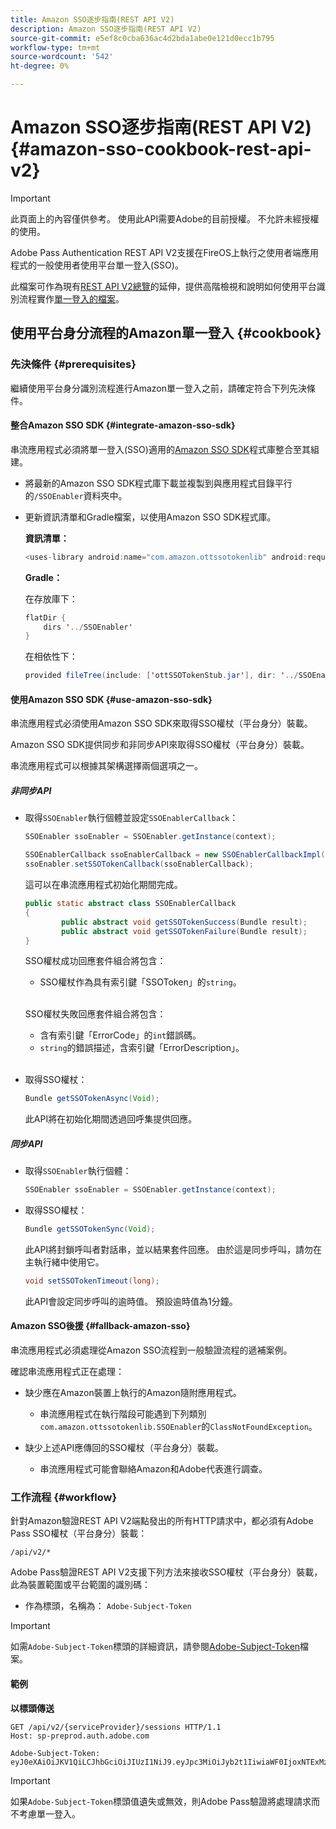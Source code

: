 ```yaml
---
title: Amazon SSO逐步指南(REST API V2)
description: Amazon SSO逐步指南(REST API V2)
source-git-commit: e5ef8c0cba636ac4d2bda1abe0e121d0ecc1b795
workflow-type: tm+mt
source-wordcount: '542'
ht-degree: 0%

---
```


# Amazon SSO逐步指南(REST API V2) {#amazon-sso-cookbook-rest-api-v2}

>[!IMPORTANT]
>
>此頁面上的內容僅供參考。 使用此API需要Adobe的目前授權。 不允許未經授權的使用。

Adobe Pass Authentication REST API V2支援在FireOS上執行之使用者端應用程式的一般使用者使用平台單一登入(SSO)。

此檔案可作為現有[REST API V2總覽](/help/authentication/rest-api-v2/rest-api-v2-overview.md)的延伸，提供高階檢視和說明如何使用平台識別流程實作[單一登入的檔案](/help/authentication/rest-api-v2/flows/single-sign-on-access-flows/rest-api-v2-single-sign-on-platform-identity-flows.md)。

## 使用平台身分流程的Amazon單一登入 {#cookbook}

### 先決條件 {#prerequisites}

繼續使用平台身分識別流程進行Amazon單一登入之前，請確定符合下列先決條件。

#### 整合Amazon SSO SDK {#integrate-amazon-sso-sdk}

串流應用程式必須將單一登入(SSO)適用的[Amazon SSO SDK](https://tve.zendesk.com/hc/en-us/article_attachments/360064368131/ottSSOTokenLib_v1.jar)程式庫整合至其組建。

* 將最新的Amazon SSO SDK程式庫下載並複製到與應用程式目錄平行的`/SSOEnabler`資料夾中。

* 更新資訊清單和Gradle檔案，以使用Amazon SSO SDK程式庫。

  **資訊清單：**

  ```JAVA
  <uses-library android:name="com.amazon.ottssotokenlib" android:required="false">
  ```

  **Gradle：**

  在存放庫下：

  ```JAVA
  flatDir {
      dirs '../SSOEnabler'
  }
  ```

  在相依性下：

  ```JAVA
  provided fileTree(include: ['ottSSOTokenStub.jar'], dir: '../SSOEnabler')
  ```

#### 使用Amazon SSO SDK {#use-amazon-sso-sdk}

串流應用程式必須使用Amazon SSO SDK來取得SSO權杖（平台身分）裝載。

Amazon SSO SDK提供同步和非同步API來取得SSO權杖（平台身分）裝載。

串流應用程式可以根據其架構選擇兩個選項之一。

##### 非同步API

* 取得`SSOEnabler`執行個體並設定`SSOEnablerCallback`：

  ```JAVA
  SSOEnabler ssoEnabler = SSOEnabler.getInstance(context);
  
  SSOEnablerCallback ssoEnablerCallback = new SSOEnablerCallbackImpl();
  ssoEnabler.setSSOTokenCallback(ssoEnablerCallback);
  ```

  這可以在串流應用程式初始化期間完成。

  ```JAVA
  public static abstract class SSOEnablerCallback
  {
          public abstract void getSSOTokenSuccess(Bundle result);
          public abstract void getSSOTokenFailure(Bundle result);
  }
  ```

  SSO權杖成功回應套件組合將包含：
   * SSO權杖作為具有索引鍵「SSOToken」的`string`。

  <br/>

  SSO權杖失敗回應套件組合將包含：
   * 含有索引鍵「ErrorCode」的`int`錯誤碼。
   * `string`的錯誤描述，含索引鍵「ErrorDescription」。

  <br/>

* 取得SSO權杖：

  ```JAVA
  Bundle getSSOTokenAsync(Void);
  ```

  此API將在初始化期間透過回呼集提供回應。

##### 同步API

* 取得`SSOEnabler`執行個體：

  ```JAVA
  SSOEnabler ssoEnabler = SSOEnabler.getInstance(context);
  ```

* 取得SSO權杖：

  ```JAVA
  Bundle getSSOTokenSync(Void);
  ```

  此API將封鎖呼叫者對話串，並以結果套件回應。 由於這是同步呼叫，請勿在主執行緒中使用它。

  ```JAVA
  void setSSOTokenTimeout(long);
  ```

  此API會設定同步呼叫的逾時值。 預設逾時值為1分鐘。

#### Amazon SSO後援 {#fallback-amazon-sso}

串流應用程式必須處理從Amazon SSO流程到一般驗證流程的遞補案例。

確認串流應用程式正在處理：

* 缺少應在Amazon裝置上執行的Amazon隨附應用程式。
   * 串流應用程式在執行階段可能遇到下列類別`com.amazon.ottssotokenlib.SSOEnabler`的`ClassNotFoundException`。

* 缺少上述API應傳回的SSO權杖（平台身分）裝載。
   * 串流應用程式可能會聯絡Amazon和Adobe代表進行調查。

### 工作流程 {#workflow}

針對Amazon驗證REST API V2端點發出的所有HTTP請求中，都必須有Adobe Pass SSO權杖（平台身分）裝載：

```
/api/v2/*
```

Adobe Pass驗證REST API V2支援下列方法來接收SSO權杖（平台身分）裝載，此為裝置範圍或平台範圍的識別碼：

* 作為標頭，名稱為： `Adobe-Subject-Token`

>[!IMPORTANT]
> 
> 如需`Adobe-Subject-Token`標頭的詳細資訊，請參閱[Adobe-Subject-Token](/help/authentication/rest-api-v2/appendix/headers/rest-api-v2-appendix-headers-adobe-subject-token.md)檔案。

#### 範例

**以標頭傳送**

```HTTPS
GET /api/v2/{serviceProvider}/sessions HTTP/1.1 
Host: sp-preprod.auth.adobe.com

Adobe-Subject-Token: eyJ0eXAiOiJKV1QiLCJhbGciOiJIUzI1NiJ9.eyJpc3MiOiJyb2t1IiwiaWF0IjoxNTExMzY4ODAyLCJleHAiOjE1NDI5MDQ4MDIsImF1ZCI6ImFkb2JlIiwic3ViIjoiNWZjYzMwODctYWJmZi00OGU4LWJhZTgtODQzODViZTFkMzQwIiwiZGlkIjoiY2FmZjQ1ZDAtM2NhMy00MDg3LWI2MjMtNjFkZjNhMmNlOWM4In0.JlBFhNhNCJCDXLwBjy5tt3PtPcqbMKEIGZ6sr2NA
```

>[!IMPORTANT]
>
> 如果`Adobe-Subject-Token`標頭值遺失或無效，則Adobe Pass驗證將處理請求而不考慮單一登入。

